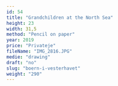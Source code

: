 ```yaml
---
id: 54
title: "Grandchildren at the North Sea"
height: 23
width: 31,5
method: "Pencil on paper"
year: 2019
price: "Privateje"
fileName: "IMG_2816.JPG"
medie: "drawing"
draft: "no"
slug: "boern-i-vesterhavet"
weight: "290"
---
```

